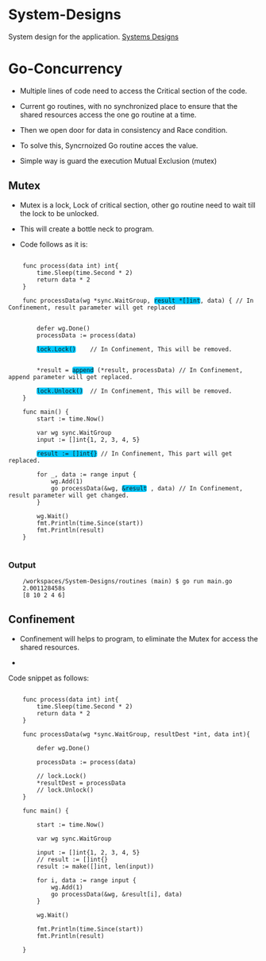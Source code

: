 # System-Designs
System design for the application. [Systems Designs](./systems-design.md)

# Go-Concurrency

* Multiple lines of code need to access the Critical section of the code. 

* Current go routines, with no synchronized place to ensure that the shared resources access the one go routine at a time. 

* Then we open door for data in consistency and Race condition. 



* To solve this, Syncrnoized Go routine acces the value. 

* Simple way is guard the execution Mutual Exclusion (mutex)   


## Mutex 

* Mutex is a lock, Lock of critical section, other go routine need to wait till the lock to be unlocked. 

* This will create a bottle neck to program. 

* Code follows as it is: 

<pre>
<code>
    func process(data int) int{
        time.Sleep(time.Second * 2)
        return data * 2
    }

    func processData(wg *sync.WaitGroup, <span style="background-color: #01C8FE; border-radius: 4px;">result *[]int</span>, data) { // In Confinement, result parameter will get replaced
    
         
        defer wg.Done() 
        processData := process(data)

        <span style="background-color: #01C8FE; border-radius: 4px;">lock.Lock()</span>    // In Confinement, This will be removed.
        

        *result = <span style="background-color: #01C8FE; border-radius: 4px;">append</span> (*result, processData) // In Confinement, append parameter will get replaced.

        <span style="background-color: #01C8FE; border-radius: 4px;">lock.Unlock()</span>  // In Confinement, This will be removed. 
    }

    func main() {
        start := time.Now()

        var wg sync.WaitGroup
        input := []int{1, 2, 3, 4, 5}

        <span style="background-color: #01C8FE; border-radius: 4px;">result := []int{}</span> // In Confinement, This part will get replaced. 

        for _, data := range input {
            wg.Add(1) 
            go processData(&wg, <span style="background-color: #01C8FE; border-radius: 4px;">&result</span> , data) // In Confinement, result parameter will get changed. 
        }

        wg.Wait() 
        fmt.Println(time.Since(start))
	    fmt.Println(result)
    }
</code>
</pre>

### Output 

```
    /workspaces/System-Designs/routines (main) $ go run main.go 
    2.001128458s
    [8 10 2 4 6]
```

## Confinement 

* Confinement will helps to program, to eliminate the Mutex for access the shared resources. 

* 


Code snippet as follows: 

```

    func process(data int) int{
        time.Sleep(time.Second * 2)
        return data * 2
    }

    func processData(wg *sync.WaitGroup, resultDest *int, data int){

        defer wg.Done()
        
        processData := process(data)

        // lock.Lock()
        *resultDest = processData
        // lock.Unlock()
    }

    func main() {

        start := time.Now()

        var wg sync.WaitGroup

        input := []int{1, 2, 3, 4, 5}
        // result := []int{}
        result := make([]int, len(input))

        for i, data := range input {
            wg.Add(1) 
            go processData(&wg, &result[i], data) 
        }

        wg.Wait()

        fmt.Println(time.Since(start))
        fmt.Println(result)

    }

```
